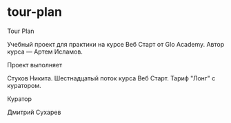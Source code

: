 # tour-plan

Tour Plan

Учебный проект для практики на курсе Веб Старт от Glo Academy. Автор курса — Артем Исламов.

Проект выполняет

Стуков Никита. Шестнадцатый поток курса Веб Старт. Тариф "Лонг" с куратором.

Куратор

Дмитрий Сухарев
